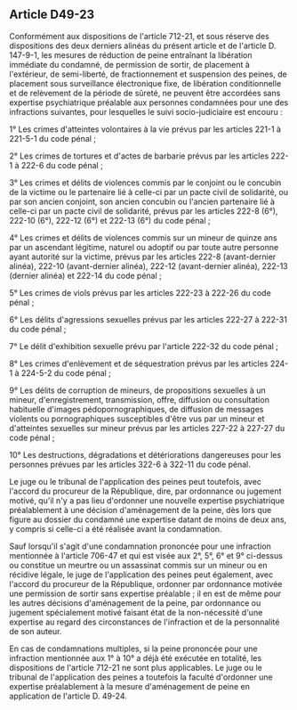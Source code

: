 Article D49-23
----
Conformément aux dispositions de l'article 712-21, et sous réserve des
dispositions des deux derniers alinéas du présent article et de l'article D.
147-9-1, les mesures de réduction de peine entraînant la libération immédiate du
condamné, de permission de sortir, de placement à l'extérieur, de semi-liberté,
de fractionnement et suspension des peines, de placement sous surveillance
électronique fixe, de libération conditionnelle et de relèvement de la période
de sûreté, ne peuvent être accordées sans expertise psychiatrique préalable aux
personnes condamnées pour une des infractions suivantes, pour lesquelles le
suivi socio-judiciaire est encouru :

1° Les crimes d'atteintes volontaires à la vie prévus par les articles 221-1 à
221-5-1 du code pénal ;

2° Les crimes de tortures et d'actes de barbarie prévus par les articles 222-1 à
222-6 du code pénal ;

3° Les crimes et délits de violences commis par le conjoint ou le concubin de la
victime ou le partenaire lié à celle-ci par un pacte civil de solidarité, ou par
son ancien conjoint, son ancien concubin ou l'ancien partenaire lié à celle-ci
par un pacte civil de solidarité, prévus par les articles 222-8 (6°), 222-10
(6°), 222-12 (6°) et 222-13 (6°) du code pénal ;

4° Les crimes et délits de violences commis sur un mineur de quinze ans par un
ascendant légitime, naturel ou adoptif ou par toute autre personne ayant
autorité sur la victime, prévus par les articles 222-8 (avant-dernier alinéa),
222-10 (avant-dernier alinéa), 222-12 (avant-dernier alinéa), 222-13 (dernier
alinéa) et 222-14 du code pénal ;

5° Les crimes de viols prévus par les articles 222-23 à 222-26 du code pénal ;

6° Les délits d'agressions sexuelles prévus par les articles 222-27 à 222-31 du
code pénal ;

7° Le délit d'exhibition sexuelle prévu par l'article 222-32 du code pénal ;

8° Les crimes d'enlèvement et de séquestration prévus par les articles 224-1 à
224-5-2 du code pénal ;

9° Les délits de corruption de mineurs, de propositions sexuelles à un mineur,
d'enregistrement, transmission, offre, diffusion ou consultation habituelle
d'images pédopornographiques, de diffusion de messages violents ou
pornographiques susceptibles d'être vus par un mineur et d'atteintes sexuelles
sur mineur prévus par les articles 227-22 à 227-27 du code pénal ;

10° Les destructions, dégradations et détériorations dangereuses pour les
personnes prévues par les articles 322-6 à 322-11 du code pénal.

Le juge ou le tribunal de l'application des peines peut toutefois, avec l'accord
du procureur de la République, dire, par ordonnance ou jugement motivé, qu'il
n'y a pas lieu d'ordonner une nouvelle expertise psychiatrique préalablement à
une décision d'aménagement de la peine, dès lors que figure au dossier du
condamné une expertise datant de moins de deux ans, y compris si celle-ci a été
réalisée avant la condamnation.

Sauf lorsqu'il s'agit d'une condamnation prononcée pour une infraction
mentionnée à l'article 706-47 et qui est visée aux 2°, 5°, 6° et 9° ci-dessus ou
constitue un meurtre ou un assassinat commis sur un mineur ou en récidive
légale, le juge de l'application des peines peut également, avec l'accord du
procureur de la République, ordonner par ordonnance motivée une permission de
sortir sans expertise préalable ; il en est de même pour les autres décisions
d'aménagement de la peine, par ordonnance ou jugement spécialement motivé
faisant état de la non-nécessité d'une expertise au regard des circonstances de
l'infraction et de la personnalité de son auteur.

En cas de condamnations multiples, si la peine prononcée pour une infraction
mentionnée aux 1° à 10° a déjà été exécutée en totalité, les dispositions de
l'article 712-21 ne sont plus applicables. Le juge ou le tribunal de
l'application des peines a toutefois la faculté d'ordonner une expertise
préalablement à la mesure d'aménagement de peine en application de l'article D.
49-24.
